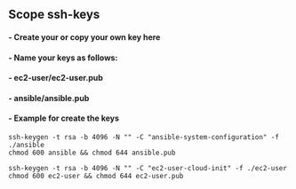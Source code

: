 ## Scope ssh-keys 
#### - Create your or copy your own key here
#### - Name your keys as follows: 
####	- ec2-user/ec2-user.pub 
####	- ansible/ansible.pub 

#### - Example for create the keys
```
ssh-keygen -t rsa -b 4096 -N "" -C "ansible-system-configuration" -f ./ansible
chmod 600 ansible && chmod 644 ansible.pub

ssh-keygen -t rsa -b 4096 -N "" -C "ec2-user-cloud-init" -f ./ec2-user
chmod 600 ec2-user && chmod 644 ec2-user.pub
```
